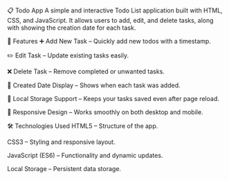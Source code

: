 📋 Todo App
A simple and interactive Todo List application built with HTML, CSS, and JavaScript.
It allows users to add, edit, and delete tasks, along with showing the creation date for each task.

🚀 Features
➕ Add New Task – Quickly add new todos with a timestamp.

✏️ Edit Task – Update existing tasks easily.

❌ Delete Task – Remove completed or unwanted tasks.

📅 Created Date Display – Shows when each task was added.

💾 Local Storage Support – Keeps your tasks saved even after page reload.

📱 Responsive Design – Works smoothly on both desktop and mobile.

🛠 Technologies Used
HTML5 – Structure of the app.

CSS3 – Styling and responsive layout.

JavaScript (ES6) – Functionality and dynamic updates.

Local Storage – Persistent data storage.
